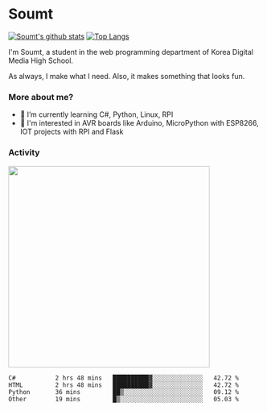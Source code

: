 # Soumt
[![Soumt's github stats](https://github-readme-stats.vercel.app/api?username=soumt-r)](https://github.com/anuraghazra/github-readme-stats)
[![Top Langs](https://github-readme-stats.vercel.app/api/top-langs/?username=soumt-r&layout=compact)](https://github.com/anuraghazra/github-readme-stats)

I'm Soumt, a student in the web programming department of Korea Digital Media High School.

As always, I make what I need. Also, it makes something that looks fun.

### More about me?
- 🌱 I’m currently learning C#, Python, Linux, RPI
- :pushpin: I'm interested in AVR boards like Arduino, MicroPython with ESP8266, IOT projects with RPI and Flask


### Activity
<img height="400" img src="https://wakatime.com/share/@soumt_r/0e4d0df5-374b-4c75-8ddb-57d54d739f69.svg"></img>

<!--START_SECTION:waka-->

```text
C#           2 hrs 48 mins   ██████████▓░░░░░░░░░░░░░░   42.72 %
HTML         2 hrs 48 mins   ██████████▓░░░░░░░░░░░░░░   42.72 %
Python       36 mins         ██▒░░░░░░░░░░░░░░░░░░░░░░   09.12 %
Other        19 mins         █▒░░░░░░░░░░░░░░░░░░░░░░░   05.03 %
```

<!--END_SECTION:waka-->

